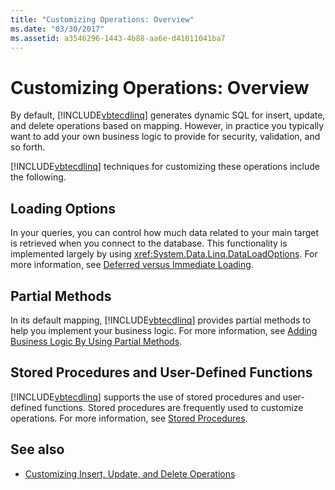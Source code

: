 ```yaml
---
title: "Customizing Operations: Overview"
ms.date: "03/30/2017"
ms.assetid: a3546296-1443-4b88-aa6e-d41011041ba7
---
```

# Customizing Operations: Overview

By default, [!INCLUDE[vbtecdlinq](../../../../../../includes/vbtecdlinq-md.md)] generates dynamic SQL for insert, update, and delete operations based on mapping. However, in practice you typically want to add your own business logic to provide for security, validation, and so forth.  
  
 [!INCLUDE[vbtecdlinq](../../../../../../includes/vbtecdlinq-md.md)] techniques for customizing these operations include the following.  
  
## Loading Options  

 In your queries, you can control how much data related to your main target is retrieved when you connect to the database. This functionality is implemented largely by using <xref:System.Data.Linq.DataLoadOptions>. For more information, see [Deferred versus Immediate Loading](deferred-versus-immediate-loading.md).  
  
## Partial Methods  

 In its default mapping, [!INCLUDE[vbtecdlinq](../../../../../../includes/vbtecdlinq-md.md)] provides partial methods to help you implement your business logic. For more information, see [Adding Business Logic By Using Partial Methods](adding-business-logic-by-using-partial-methods.md).  
  
## Stored Procedures and User-Defined Functions  

 [!INCLUDE[vbtecdlinq](../../../../../../includes/vbtecdlinq-md.md)] supports the use of stored procedures and user-defined functions. Stored procedures are frequently used to customize operations. For more information, see [Stored Procedures](stored-procedures.md).  
  
## See also

- [Customizing Insert, Update, and Delete Operations](customizing-insert-update-and-delete-operations.md)
